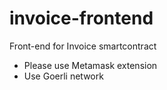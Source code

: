 # invoice-frontend

Front-end for Invoice smartcontract

- Please use Metamask extension
- Use Goerli network
